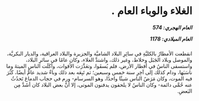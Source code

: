 <h1 dir="rtl">الغلاء والوباء العام .</h1>

<h5 dir="rtl">العام الهجري:  574

العام الميلادي: 1178

</h5>

<p dir="rtl">انقطعت الأمطارُ بالكليَّةِ في سائِرِ البلاد الشاميَّة والجزيرة والبلاد العراقية، والديار البكريَّة، والموصل وبلاد الجَبَل وخلاط، وغير ذلك، واشتدَّ الغلاء، وكان عامًا في سائرِ البلاد، واستسقى الناسُ في أقطار الأرض، فلم يُسقَوا، وتعَذَّرَت الأقوات، وأكَلَت الناس الميتةَ وما ناسَبَها، ودام كذلك إلى آخِرِ سنة خمس وسبعين؛ ثم تَبِعَه بعد ذلك وباءٌ شديد عامٌّ أيضًا، كَثُرَ فيه الموت، وكان مَرَضُ الناس شيئًا واحدًا، وهو السرسام- ورم في حجاب الدماغ تَحدُثُ عنه حُمَّى دائمة- وكان الناسُ لا يلحقون يدفنون الموتى، إلا أنَّ بعض البلاد كان أشَدَّ مِن البَعضِ.</p></br>

